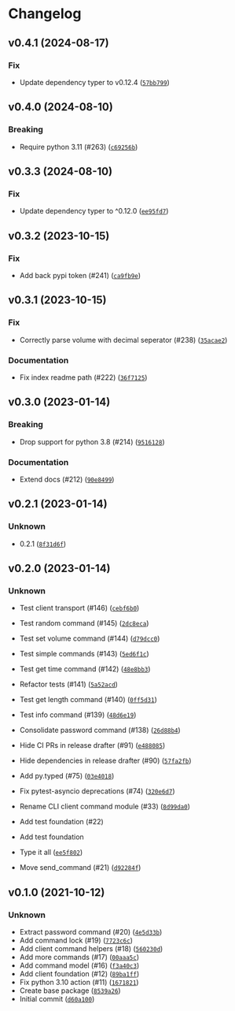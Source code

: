 # Changelog

## v0.4.1 (2024-08-17)

### Fix

* Update dependency typer to v0.12.4 ([`57bb799`](https://github.com/MartinHjelmare/aiovlc/commit/57bb79953055f667ce4fa9e80cf6ae5cda534d75))

## v0.4.0 (2024-08-10)

### Breaking

* Require python 3.11 (#263) ([`c69256b`](https://github.com/MartinHjelmare/aiovlc/commit/c69256b6b0d0b48af7d9249204b7e0d4ad3719c8))

## v0.3.3 (2024-08-10)

### Fix

* Update dependency typer to ^0.12.0 ([`ee95fd7`](https://github.com/MartinHjelmare/aiovlc/commit/ee95fd7601a8e97d8938642d940cc87efaf2eff9))

## v0.3.2 (2023-10-15)

### Fix

* Add back pypi token (#241) ([`ca9fb9e`](https://github.com/MartinHjelmare/aiovlc/commit/ca9fb9e1874f533e187b2788969a40ec10da3d3e))

## v0.3.1 (2023-10-15)

### Fix

* Correctly parse volume with decimal seperator (#238) ([`35acae2`](https://github.com/MartinHjelmare/aiovlc/commit/35acae2ee99c4aa2bb5472cb33a94d1f994d3f47))

### Documentation

* Fix index readme path (#222) ([`36f7125`](https://github.com/MartinHjelmare/aiovlc/commit/36f7125a7ba1676128712810233acdf42ce5eb86))

## v0.3.0 (2023-01-14)

### Breaking

* Drop support for python 3.8 (#214) ([`9516128`](https://github.com/MartinHjelmare/aiovlc/commit/951612846ccc27a9a47552586ae10fde1f209347))

### Documentation

* Extend docs (#212) ([`90e8499`](https://github.com/MartinHjelmare/aiovlc/commit/90e84997fff26047ab2aaafad5ea6a241f9745c3))

## v0.2.1 (2023-01-14)

### Unknown

* 0.2.1 ([`8f31d6f`](https://github.com/MartinHjelmare/aiovlc/commit/8f31d6f45d6d45194c87be21580ad2d6867a75e3))

## v0.2.0 (2023-01-14)

### Unknown

* Test client transport (#146) ([`cebf6b0`](https://github.com/MartinHjelmare/aiovlc/commit/cebf6b0d9cc09bc126bf02dc1795ef2177194ce8))
* Test random command (#145) ([`2dc8eca`](https://github.com/MartinHjelmare/aiovlc/commit/2dc8eca3c7793e47d2e79084adffe6df1c4e1086))
* Test set volume command (#144) ([`d79dcc0`](https://github.com/MartinHjelmare/aiovlc/commit/d79dcc08cc3b7b48698667f4e8692c07c32e320e))
* Test simple commands (#143) ([`5ed6f1c`](https://github.com/MartinHjelmare/aiovlc/commit/5ed6f1cd80390c82a743668a289a52983645e7e0))
* Test get time command (#142) ([`48e8bb3`](https://github.com/MartinHjelmare/aiovlc/commit/48e8bb3a64fd6059f49bbda218b86f362b0dbe08))
* Refactor tests (#141) ([`5a52acd`](https://github.com/MartinHjelmare/aiovlc/commit/5a52acdfb0dce500ffb9b85a2559c4981c6fbf3e))
* Test get length command (#140) ([`0ff5d31`](https://github.com/MartinHjelmare/aiovlc/commit/0ff5d315426718b59060695acb232570eb2fd4f3))
* Test info command (#139) ([`48d6e19`](https://github.com/MartinHjelmare/aiovlc/commit/48d6e194d90b3c62d19806ee592ee96cd52fa098))
* Consolidate password command (#138) ([`26d88b4`](https://github.com/MartinHjelmare/aiovlc/commit/26d88b470d98fdc8556130faf4d897bab554e1c7))
* Hide CI PRs in release drafter (#91) ([`e488085`](https://github.com/MartinHjelmare/aiovlc/commit/e4880859a5bca5a492c3870aeb508ddbc62403aa))
* Hide dependencies in release drafter (#90) ([`57fa2fb`](https://github.com/MartinHjelmare/aiovlc/commit/57fa2fb01ce232ed8efc83c95643f370970e7bc5))
* Add py.typed (#75) ([`03e4018`](https://github.com/MartinHjelmare/aiovlc/commit/03e401898981a10b2a8e7d8d7ca1ebda177b29d8))
* Fix pytest-asyncio deprecations (#74) ([`320e6d7`](https://github.com/MartinHjelmare/aiovlc/commit/320e6d719f4cdcd97feacfd57529f24555b49847))
* Rename CLI client command module (#33) ([`8d99da0`](https://github.com/MartinHjelmare/aiovlc/commit/8d99da05efd4748bddd3fc365ed87ac77132d3f3))
* Add test foundation (#22)

* Add test foundation

* Type it all ([`ee5f802`](https://github.com/MartinHjelmare/aiovlc/commit/ee5f8027ce4b147640e5bd3b2027cb387c3366f7))
* Move send_command (#21) ([`d92284f`](https://github.com/MartinHjelmare/aiovlc/commit/d92284fccdf96a909eb4f77c6f7182be4f9f8206))

## v0.1.0 (2021-10-12)

### Unknown

* Extract password command (#20) ([`4e5d33b`](https://github.com/MartinHjelmare/aiovlc/commit/4e5d33b0e1e32c2bfe5ae15ee0db6d3efbe7d1f2))
* Add command lock (#19) ([`7723c6c`](https://github.com/MartinHjelmare/aiovlc/commit/7723c6c04248e26db24e2bb25940907d4e5a7acb))
* Add client command helpers (#18) ([`560230d`](https://github.com/MartinHjelmare/aiovlc/commit/560230dc4b3fc87d97792f2110154af22be3f632))
* Add more commands (#17) ([`00aaa5c`](https://github.com/MartinHjelmare/aiovlc/commit/00aaa5cac2be2e1a189eb3c9594e12030728ecc8))
* Add command model (#16) ([`f3a40c3`](https://github.com/MartinHjelmare/aiovlc/commit/f3a40c3f350ae1bbb47b15cb848dd2d15fb44ceb))
* Add client foundation (#12) ([`89ba1ff`](https://github.com/MartinHjelmare/aiovlc/commit/89ba1ff9df5a04ab77a2c1a1def121826a812160))
* Fix python 3.10 action (#11) ([`1671821`](https://github.com/MartinHjelmare/aiovlc/commit/16718213869524ac648697b4e9cb7306996003b9))
* Create base package ([`8539a26`](https://github.com/MartinHjelmare/aiovlc/commit/8539a265dac166d77f415900c8cb292ae86bfb33))
* Initial commit ([`d60a100`](https://github.com/MartinHjelmare/aiovlc/commit/d60a100d32d23c9eea2f19e4c0046ea2e4449ade))
